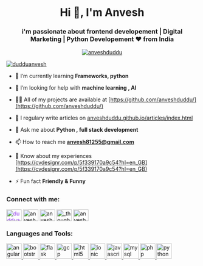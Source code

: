 <h1 align="center">Hi 👋, I'm Anvesh</h1>
<h3 align="center">i'm passionate about frontend developement | Digital Marketing | Python Developement ❤ from India</h3>

<p align="center"> <a href="https://github.com/ryo-ma/github-profile-trophy"><img src="https://github-profile-trophy.vercel.app/?username=anveshduddu" alt="anveshduddu" /></a> </p>

<p align="left"> <a href="https://twitter.com/dudduanvesh" target="blank"><img src="https://img.shields.io/twitter/follow/dudduanvesh?logo=twitter&style=for-the-badge" alt="dudduanvesh" /></a> </p>

- 🌱 I’m currently learning **Frameworks, python**

- 🤝 I’m looking for help with **machine learning , AI**

- 👨‍💻 All of my projects are available at [https://github.com/anveshduddu/](https://github.com/anveshduddu/)

- 📝 I regulary write articles on [anveshduddu.github.io/articles/index.html](https://anveshduddu.github.io/articles/index.html)

- 💬 Ask me about **Python , full stack development**

- 📫 How to reach me **anvesh81255@gmail.com**

- 📄 Know about my experiences [https://cvdesignr.com/p/5f339170a9c54?hl=en_GB](https://cvdesignr.com/p/5f339170a9c54?hl=en_GB)

- ⚡ Fun fact **Friendly & Funny**

<h3 align="left">Connect with me:</h3>
<p align="left" style="color:#933ded;">
<a  style="color:#933ded;" href="https://twitter.com/dudduanvesh" target="blank"><img align="center" src="https://cdn.jsdelivr.net/npm/simple-icons@3.0.1/icons/twitter.svg" alt="dudduanvesh" height="30" width="40" /></a>
<a href="https://www.linkedin.com/in/anvesh-duddu-866b531a6/" target="blank"><img align="center" src="https://cdn.jsdelivr.net/npm/simple-icons@3.0.1/icons/linkedin.svg" alt="anvesh duddu" height="30" width="40" /></a>
<a href="https://fb.com/anvesh.duddu" target="blank"><img align="center" src="https://cdn.jsdelivr.net/npm/simple-icons@3.0.1/icons/facebook.svg" alt="anvesh duddu" height="30" width="40" /></a>
<a href="https://instagram.com/_thoughts_in_frame_" target="blank"><img align="center" src="https://cdn.jsdelivr.net/npm/simple-icons@3.0.1/icons/instagram.svg" alt="_thoughts_in_frame_" height="30" width="40" /></a>
<a href="https://www.hackerrank.com/anveshduddu" target="blank"><img align="center" src="https://cdn.jsdelivr.net/npm/simple-icons@3.0.1/icons/hackerrank.svg" alt="anveshduddu" height="30" width="40" /></a>
</p>

<h3 align="left">Languages and Tools:</h3>
<p align="left"> <a href="https://angular.io" target="_blank"> <img src="https://devicons.github.io/devicon/devicon.git/icons/angularjs/angularjs-original.svg" alt="angularjs" width="40" height="40"/> </a> <a href="https://getbootstrap.com" target="_blank"> <img src="https://devicons.github.io/devicon/devicon.git/icons/bootstrap/bootstrap-plain.svg" alt="bootstrap" width="40" height="40"/> </a> <a href="https://flask.palletsprojects.com/" target="_blank"> <img src="https://www.vectorlogo.zone/logos/pocoo_flask/pocoo_flask-icon.svg" alt="flask" width="40" height="40"/> </a> <a href="https://cloud.google.com" target="_blank"> <img src="https://www.vectorlogo.zone/logos/google_cloud/google_cloud-icon.svg" alt="gcp" width="40" height="40"/> </a> <a href="https://www.w3.org/html/" target="_blank"> <img src="https://devicons.github.io/devicon/devicon.git/icons/html5/html5-original-wordmark.svg" alt="html5" width="40" height="40"/> </a> <a href="https://ionicframework.com" target="_blank"> <img src="https://upload.wikimedia.org/wikipedia/commons/d/d1/Ionic_Logo.svg" alt="ionic" width="40" height="40"/> </a> <a href="https://developer.mozilla.org/en-US/docs/Web/JavaScript" target="_blank"> <img src="https://devicons.github.io/devicon/devicon.git/icons/javascript/javascript-original.svg" alt="javascript" width="40" height="40"/> </a> <a href="https://www.mysql.com/" target="_blank"> <img src="https://devicons.github.io/devicon/devicon.git/icons/mysql/mysql-original-wordmark.svg" alt="mysql" width="40" height="40"/> </a> <a href="https://www.php.net" target="_blank"> <img src="https://devicons.github.io/devicon/devicon.git/icons/php/php-original.svg" alt="php" width="40" height="40"/> </a> <a href="https://www.python.org" target="_blank"> <img src="https://devicons.github.io/devicon/devicon.git/icons/python/python-original.svg" alt="python" width="40" height="40"/> </a> </p>
